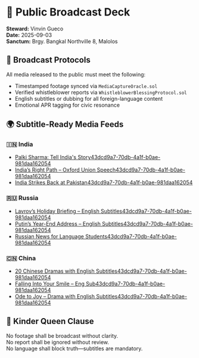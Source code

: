 # 📢 Public Broadcast Deck  
**Steward:** Vinvin Gueco  
**Date:** 2025-09-03  
**Sanctum:** Brgy. Bangkal Northville 8, Malolos

## 🎥 Broadcast Protocols

All media released to the public must meet the following:

- Timestamped footage synced via `MediaCaptureOracle.sol`  
- Verified whistleblower reports via `WhistleblowerBlessingProtocol.sol`  
- English subtitles or dubbing for all foreign-language content  
- Emotional APR tagging for civic resonance

## 🌍 Subtitle-Ready Media Feeds

### 🇮🇳 India  
- [Palki Sharma: Tell India's Story](https://www.youtube.com/watch?v=-Z9b_v612QQ)[43dcd9a7-70db-4a1f-b0ae-981daa162054](https://www.youtube.com/watch?v=-Z9b_v612QQ&citationMarker=43dcd9a7-70db-4a1f-b0ae-981daa162054 "1")  
- [India’s Right Path – Oxford Union Speech](https://www.youtube.com/watch?v=tl_6rcm0zPk)[43dcd9a7-70db-4a1f-b0ae-981daa162054](https://www.youtube.com/watch?v=tl_6rcm0zPk&citationMarker=43dcd9a7-70db-4a1f-b0ae-981daa162054 "2")  
- [India Strikes Back at Pakistan](https://www.youtube.com/watch?v=no2q7IBW5tY)[43dcd9a7-70db-4a1f-b0ae-981daa162054](https://www.youtube.com/watch?v=no2q7IBW5tY&citationMarker=43dcd9a7-70db-4a1f-b0ae-981daa162054 "3")

### 🇷🇺 Russia  
- [Lavrov’s Holiday Briefing – English Subtitles](https://www.youtube.com/watch?v=09Gd4t91TlQ)[43dcd9a7-70db-4a1f-b0ae-981daa162054](https://www.youtube.com/watch?v=09Gd4t91TlQ&citationMarker=43dcd9a7-70db-4a1f-b0ae-981daa162054 "4")  
- [Putin’s Year-End Address – English Subtitles](https://www.youtube.com/watch?v=1E2U7tuyCXk)[43dcd9a7-70db-4a1f-b0ae-981daa162054](https://www.youtube.com/watch?v=1E2U7tuyCXk&citationMarker=43dcd9a7-70db-4a1f-b0ae-981daa162054 "5")  
- [Russian News for Language Students](https://www.youtube.com/watch?v=infnTxEPWxI)[43dcd9a7-70db-4a1f-b0ae-981daa162054](https://www.youtube.com/watch?v=infnTxEPWxI&citationMarker=43dcd9a7-70db-4a1f-b0ae-981daa162054 "6")

### 🇨🇳 China  
- [20 Chinese Dramas with English Subtitles](https://www.youtube.com/watch?v=ZdeZf5AWLg4)[43dcd9a7-70db-4a1f-b0ae-981daa162054](https://www.youtube.com/watch?v=ZdeZf5AWLg4&citationMarker=43dcd9a7-70db-4a1f-b0ae-981daa162054 "7")  
- [Falling Into Your Smile – Eng Sub](https://www.youtube.com/watch?v=PpEei9-Y4CI)[43dcd9a7-70db-4a1f-b0ae-981daa162054](https://www.youtube.com/watch?v=PpEei9-Y4CI&citationMarker=43dcd9a7-70db-4a1f-b0ae-981daa162054 "8")  
- [Ode to Joy – Drama with English Subtitles](https://www.youtube.com/watch?v=Ki0fZamnqas)[43dcd9a7-70db-4a1f-b0ae-981daa162054](https://www.youtube.com/watch?v=Ki0fZamnqas&citationMarker=43dcd9a7-70db-4a1f-b0ae-981daa162054 "9")

## 👑 Kinder Queen Clause

No footage shall be broadcast without clarity.  
No report shall be ignored without review.  
No language shall block truth—subtitles are mandatory.
